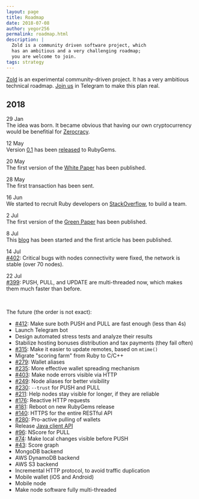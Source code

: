 ```yaml
---
layout: page
title: Roadmap
date: 2018-07-08
author: yegor256
permalink: roadmap.html
description: |
  Zold is a community driven software project, which
  has an ambitious and a very challenging roadmap;
  you are welcome to join.
tags: strategy
---
```


[Zold](https://www.zold.io) is an experimental community-driven project.
It has a very ambitious technical roadmap.
[Join us](https://t.me/zold_io) in Telegram to make this plan real.

<!--more-->

## 2018

29 Jan<br/>
The idea was born.
It became obvious that having our own cryptocurrency would be
benefitial for [Zerocracy](https://www.zerocracy.com).

12 May<br/>
Version [0.1](https://github.com/zold-io/zold/tree/0.1) has been
[released](https://rubygems.org/gems/zold/versions/0.1) to RubyGems.

20 May<br/>
The first version of the [White Paper](https://papers.zold.io/wp.pdf) has been published.

28 May<br/>
The first transaction has been sent.

16 Jun<br/>
We started to recruit Ruby developers on
[StackOverflow](https://stackoverflow.com/jobs/194602/brave-ruby-developer-for-a-new-cryptocurrency-zerocracy),
to build a team.

2 Jul<br/>
The first version of the
[Green Paper](https://papers.zold.io/green-paper.pdf) has been published.

8 Jul<br/>
This [blog](https://github.com/zold-io/blog.zold.io)
has been started and the first article has been published.

14 Jul<br/>
[#402](https://github.com/zold-io/zold/issues/402):
Critical bugs with nodes connectivity were fixed,
the network is stable (over 70 nodes).

22 Jul<br/>
[#399](https://github.com/zold-io/zold/issues/399):
PUSH, PULL, and UPDATE are multi-threaded now, which makes
them much faster than before.

<br/>

The future (the order is not exact):

  * [#412](https://github.com/zold-io/zold/issues/412): Make sure both PUSH and PULL are fast enough (less than 4s)
  * Launch Telegram bot
  * Design automated stress tests and analyze their results
  * Stabilize hosting bonuses distribution and tax payments (they fail often)
  * [#315](https://github.com/zold-io/zold/issues/315): Make it easier to update remotes, based on `mtime()`
  * Migrate "scoring farm" from Ruby to C/C++
  * [#279](https://github.com/zold-io/zold/issues/279): Wallet aliases
  * [#235](https://github.com/zold-io/zold/issues/235): More effective wallet spreading mechanism
  * [#403](https://github.com/zold-io/zold/issues/403): Make node errors visible via HTTP
  * [#249](https://github.com/zold-io/zold/issues/249): Node aliases for better visibility
  * [#230](https://github.com/zold-io/zold/issues/230): `--trust` for PUSH and PULL
  * [#211](https://github.com/zold-io/zold/issues/211): Help nodes stay visible for longer, if they are reliable
  * [#176](https://github.com/zold-io/zold/issues/176): Reactive HTTP requests
  * [#181](https://github.com/zold-io/zold/issues/181): Reboot on new RubyGems release
  * [#140](https://github.com/zold-io/zold/issues/140): HTTPS for the entire RESTful API
  * [#280](https://github.com/zold-io/zold/issues/280): Pro-active pulling of wallets
  * Release [Java client API](https://github.com/zold-io/java-api)
  * [#96](https://github.com/zold-io/zold/issues/96): NScore for PULL
  * [#74](https://github.com/zold-io/zold/issues/74): Make local changes visible before PUSH
  * [#43](https://github.com/zold-io/zold/issues/43): Score graph
  * MongoDB backend
  * AWS DynamoDB backend
  * AWS S3 backend
  * Incremental HTTP protocol, to avoid traffic duplication
  * Mobile wallet (iOS and Android)
  * Mobile node
  * Make node software fully multi-threaded
